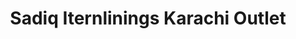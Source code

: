 ---
title: "Sadiq Iternlinings Karachi Outlet"
url: /karachi/sadiq-iternlinings-karachi-outlet/
shop: clothes
---